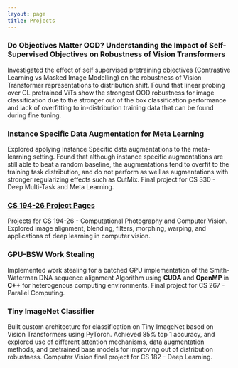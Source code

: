 ```yaml
---
layout: page
title: Projects
---
```

<head>
  <link href="../images/fontawesome/css/fontawesome.css" rel="stylesheet">
  <link href="../images/fontawesome/css/brands.css" rel="stylesheet">
  <link href="../images/fontawesome/css/solid.css" rel="stylesheet">
</head>
<style type="text/css">
  .fab {
    color: black;
  }
  .fas {
    color: black;
  }
</style>

### **Do Objectives Matter OOD? Understanding the Impact of Self-Supervised Objectives on Robustness of Vision Transformers** <a href="https://github.com/erictang000/wilds"><i class="fab fa-github"></i></a> <a href="../images/CS_329D_Project.pdf"><i class="fas fa-file"></i></a>
Investigated the effect of self supervised pretraining objectives (Contrastive Learning vs Masked Image Modelling) on the robustness of Vision Transformer representations to distribution shift. Found that linear probing over CL pretrained ViTs show the strongest OOD robustness for image classification due to the stronger out of the box classification performance and lack of overfitting to in-distribution training data that can be found during fine tuning.

### **Instance Specific Data Augmentation for Meta Learning** <a href="https://github.com/erictang000/instance_aug_meta_learning"><i class="fab fa-github"></i></a> <a href="../images/330_final_proj.pdf"><i class="fas fa-file"></i></a>
Explored applying Instance Specific data augmentations to the meta-learning setting. Found that although instance specific augmentations are still able to beat a random baseline, the augmentations tend to overfit to the training task distribution, and do not perform as well as augmentations with stronger regularizing effects such as CutMix. Final project for CS 330 - Deep Multi-Task and Meta Learning.

### [**CS 194-26 Project Pages**](/projects/194)
Projects for CS 194-26 - Computational Photography and Computer Vision. Explored image alignment, blending, filters, morphing, warping, and applications of deep learning in computer vision.

### **GPU-BSW Work Stealing** <a href="https://github.com/erictang000/GPU-BSW-Work-Stealing"><i class="fab fa-github"></i></a> <a href="../images/gpu_bsw_report.pdf"><i class="fas fa-file"></i></a>
Implemented work stealing for a batched GPU implementation of the Smith-Waterman DNA sequence alignment Algorithm using **CUDA** and **OpenMP** in **C++** for heterogenous computing environments. Final project for CS 267 - Parallel Computing.


### **Tiny ImageNet Classifier** <a href="https://github.com/erictang000/182cvproj"><i class="fab fa-github"></i></a> <a href="../images/182_report.pdf"><i class="fas fa-file"></i></a>
Built custom architecture for classification on Tiny ImageNet based on Vision Transformers using PyTorch. Achieved 85% top 1 accuracy, and explored use of different attention mechanisms, data augmentation methods, and pretrained base models for improving out of distribution robustness. Computer Vision final project for CS 182 - Deep Learning.